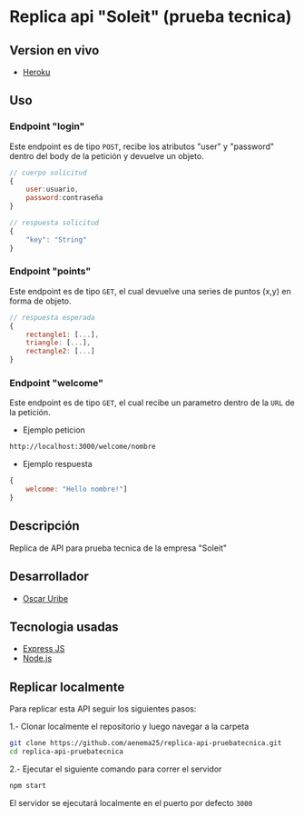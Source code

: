 # Replica api "Soleit" (prueba tecnica)

## Version en vivo

* [Heroku](https://replica-api-soleit.herokuapp.com/)

## Uso

### Endpoint "login"

Este endpoint es de tipo ```POST```, recibe los atributos "user" y "password" dentro del body de la petición y devuelve un objeto.

```javascript
// cuerpo solicitud
{
    user:usuario,
    password:contraseña
}

// respuesta solicitud
{ 
    "key": "String" 
}
```

### Endpoint "points"

Este endpoint es de tipo ```GET```, el cual devuelve una series de puntos (x,y) en forma de objeto.

```javascript
// respuesta esperada
{
    rectangle1: [...],
    triangle: [...],
    rectangle2: [...]
}
```

### Endpoint "welcome"

Este endpoint es de tipo ```GET```, el cual recibe un parametro dentro de la ```URL``` de la petición.

* Ejemplo peticion
```bash
http://localhost:3000/welcome/nombre
```
* Ejemplo respuesta
```javascript
{ 
    welcome: "Hello nombre!"] 
}
```

## Descripción

Replica de API para prueba tecnica de la empresa "Soleit"

## Desarrollador

* [Oscar Uribe](https://github.com/aenema25)

## Tecnologia usadas

* [Express JS](https://expressjs.com/en/starter/installing.html)
* [Node.js](https://nodejs.org/en/docs/)

## Replicar localmente

Para replicar esta API seguir los siguientes pasos:

1.- Clonar localmente el repositorio y luego navegar a la carpeta

```bash
git clone https://github.com/aenema25/replica-api-pruebatecnica.git
cd replica-api-pruebatecnica
```
2.- Ejecutar el siguiente comando para correr el servidor

```bash
npm start
```

El servidor se ejecutará localmente en el puerto por defecto ```3000``` 